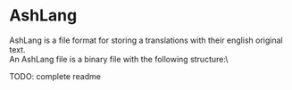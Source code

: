 # AshLang
AshLang is a file format for storing a translations with their english original text.\
An AshLang file is a binary file with the following structure:\

TODO: complete readme